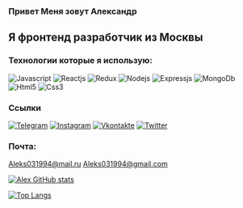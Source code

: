 ### Привет Меня зовут Александр

## Я фронтенд разработчик из Москвы

> 

### Технологии которые я использую:

![Javascript](https://img.shields.io/badge/-Javascript-090909?style=for-the-badge&logo=Javascript)
![Reactjs](https://img.shields.io/badge/-React-090909?style=for-the-badge&logo=React)
![Redux](https://img.shields.io/badge/-Redux-090909?style=for-the-badge&logo=Redux)
![Nodejs](https://img.shields.io/badge/-Nodejs-090909?style=for-the-badge&logo=Nodejs)
![Expressjs](https://img.shields.io/badge/-Expressjs-090909?style=for-the-badge&logo=Express)
![MongoDb](https://img.shields.io/badge/-MongoDb-090909?style=for-the-badge&logo=MongoDb)
![Html5](https://img.shields.io/badge/-Html5-090909?style=for-the-badge&logo=Html5)
![Css3](https://img.shields.io/badge/-Css3-090909?style=for-the-badge&logo=Css3)

### Ссылки

[![Telegram](https://img.shields.io/badge/-Telegram-090909?style=for-the-badge&logo=telegram)](https://t.me/AlexSyvorotkin)
[![Instagram](https://img.shields.io/badge/-Instagram-090909?style=for-the-badge&logo=Instagram)](https://www.instagram.com/niktorovys/)
[![Vkontakte](https://img.shields.io/badge/-Vkontakte-090909?style=for-the-badge&logo=Vk)](https://vk.com/suvorotkinalex)
[![Twitter](https://img.shields.io/badge/-Twitter-090909?style=for-the-badge&logo=Twitter)](https://twitter.com/Alex82323443)

### Почта: 

Aleks031994@mail.ru
Aleks031994@gmail.com


[![Alex GitHub stats](https://github-readme-stats.vercel.app/api?username=AlexandrSyvorotkin&show_icons=true&theme=tokyonight)](https://github.com/anuraghazra/github-readme-stats)

[![Top Langs](https://github-readme-stats.vercel.app/api/top-langs/?username=AlexandrSyvorotkin&layout=compact)](https://github.com/anuraghazra/github-readme-stats)


